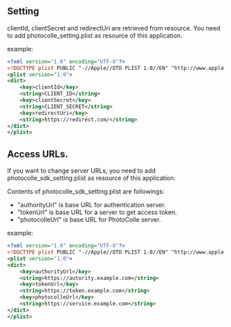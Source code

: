 ## Setting

clientId, clientSecret and redirectUri are retrieved from resource.
You need to add photocolle\_setting.plist as resource of this
application.

example:

```xml
<?xml version="1.0" encoding="UTF-8"?>
<!DOCTYPE plist PUBLIC "-//Apple//DTD PLIST 1.0//EN" "http://www.apple.com/DTDs/PropertyList-1.0.dtd">
<plist version="1.0">
<dict>
	<key>clientId</key>
	<string>CLIENT_ID</string>
	<key>clientSecret</key>
	<string>CLIENT_SECRET</string>
	<key>redirectUri</key>
	<string>https://redirect.com/</string>
</dict>
</plist>
```

## Access URLs.

If you want to change server URLs, you need to add
photocolle\_sdk\_setting.plist as resource of this application.

Contents of photocolle\_sdk\_setting.plist are followings:

  * "authorityUrl" is base URL for authentication server.
  * "tokenUrl" is base URL for a server to get access token.
  * "photocolleUrl" is base URL for PhotoColle server.

example:

```xml
<?xml version="1.0" encoding="UTF-8"?>
<!DOCTYPE plist PUBLIC "-//Apple//DTD PLIST 1.0//EN" "http://www.apple.com/DTDs/PropertyList-1.0.dtd">
<plist version="1.0">
<dict>
	<key>authorityUrl</key>
	<string>https://autority.example.com</string>
	<key>tokenUrl</key>
	<string>https://token.example.com</string>
	<key>photocolleUrl</key>
	<string>https://service.example.com</string>
</dict>
</plist>
```

